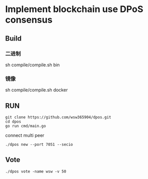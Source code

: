 # Implement blockchain use DPoS consensus

## Build
### 二进制
sh compile/compile.sh bin
### 镜像
sh compile/compile.sh docker
## RUN 
```
git clone https://github.com/wsw365904/dpos.git
cd dpos
go run cmd/main.go
```

connect multi peer 
```
./dpos new --port 7051 --secio
```
## Vote
```
./dpos vote -name wsw -v 50
```

